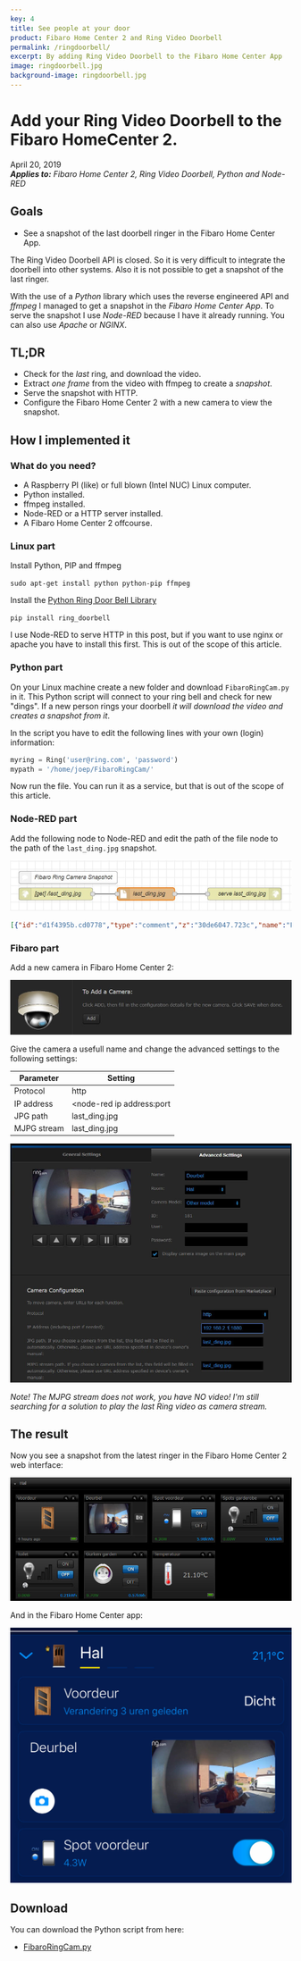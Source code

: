 ```yaml
---
key: 4
title: See people at your door
product: Fibaro Home Center 2 and Ring Video Doorbell
permalink: /ringdoorbell/
excerpt: By adding Ring Video Doorbell to the Fibaro Home Center App
image: ringdoorbell.jpg
background-image: ringdoorbell.jpg
---
```


# Add your Ring Video Doorbell to the Fibaro HomeCenter 2.

April 20, 2019  
_**Applies to:** Fibaro Home Center 2, Ring Video Doorbell, Python and Node-RED_

## Goals

* See a snapshot of the last doorbell ringer in the Fibaro Home Center App.

The Ring Video Doorbell API is closed. So it is very difficult to integrate the doorbell into other systems.
Also it is not possible to get a snapshot of the last ringer. 

With the use of a *Python* library which uses the reverse engineered API and *ffmpeg* I managed to get a snapshot in the *Fibaro Home Center App*. To serve the snapshot I use *Node-RED* because I have it already running. You can also use *Apache* or *NGINX*.

## TL;DR

* Check for the *last* ring, and download the video.
* Extract *one frame* from the video with ffmpeg to create a *snapshot*.
* Serve the snapshot with HTTP.
* Configure the Fibaro Home Center 2 with a new camera to view the snapshot.

## How I implemented it

### What do you need?

* A Raspberry PI (like) or full blown (Intel NUC) Linux computer.
* Python installed.
* ffmpeg installed.
* Node-RED or a HTTP server installed.
* A Fibaro Home Center 2 offcourse.

### Linux part

Install Python, PIP and ffmpeg

`sudo apt-get install python python-pip ffmpeg`

Install the [Python Ring Door Bell Library](https://github.com/tchellomello/python-ring-doorbell)

`pip install ring_doorbell`

I use Node-RED to serve HTTP in this post, but if you want to use nginx or apache you have to install this first. This is out of the scope of this article.

### Python part

On your Linux machine create a new folder and download `FibaroRingCam.py` in it. This Python script will connect to your ring bell and check for new "dings". If a new person rings your doorbell *it will download the video and creates a snapshot from it*.

In the script you have to edit the following lines with your own (login) information:

```python
myring = Ring('user@ring.com', 'password')
mypath = '/home/joep/FibaroRingCam/'
```

Now run the file. You can run it as a service, but that is out of the scope of this article.

### Node-RED part

Add the following node to Node-RED and edit the path of the file node to the path of the `last_ding.jpg` snapshot.

![ringdoorbellnode](../images/screenshots/ringdoorbellnode.jpg)

```json
[{"id":"d1f4395b.cd0778","type":"comment","z":"30de6047.723c","name":"Fibaro Ring Camera Snapshot","info":"","x":160,"y":180,"wires":[]},{"id":"e42e6aeb.e610e8","type":"http in","z":"30de6047.723c","name":"[get] /last_ding.jpg","url":"/last_ding.jpg","method":"get","upload":false,"swaggerDoc":"","x":130,"y":220,"wires":[["9329fca.9bf87"]]},{"id":"9329fca.9bf87","type":"file in","z":"30de6047.723c","name":"last_ding.jpg","filename":"/home/joep/FibaroRingCam/last_ding.jpg","format":"","chunk":false,"sendError":false,"x":350,"y":220,"wires":[["5dd8cb15.ea08b4"]]},{"id":"5dd8cb15.ea08b4","type":"http response","z":"30de6047.723c","name":"serve last_ding.jpg","statusCode":"","headers":{"content-type":"image/jpeg"},"x":590,"y":220,"wires":[]}]
```

### Fibaro part

Add a new camera in Fibaro Home Center 2:

![fibaroaddcamera](../images/screenshots/fibaroaddcamera.jpg)

Give the camera a usefull name and change the advanced settings to the following settings:

| Parameter    | Setting                   |
| ------------ | ------------------------- |
| Protocol     | http                      |
| IP address   | <node-red ip address:port |
| JPG path     | last_ding.jpg             |
| MJPG stream  | last_ding.jpg             |

![fibarocamerasettings](../images/screenshots/fibarocamerasettings.jpg)

*Note! The MJPG stream does not work, you have NO video! I'm still searching for a solution to play the last Ring video as camera stream.*

## The result

Now you see a snapshot from the latest ringer in the Fibaro Home Center 2 web interface:

![fibarocameraview1](../images/screenshots/fibarocameraview1.jpg)

And in the Fibaro Home Center app:

![fibarocameraview2](../images/screenshots/fibarocameraview2.jpg)

## Download

You can download the Python script from here:

* [FibaroRingCam.py](https://github.com/joepv/fibaro/blob/master/FibaroRingCam.py)